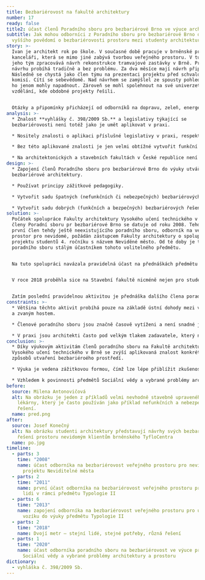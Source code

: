 ```yaml
---
title: Bezbariérovost na fakultě architektury
number: 17
ready: false
title2: účast členů Poradního sboru pro bezbariérové Brno ve výuce architektury
subtitle: Jak mohou odborníci z Poradního sboru pro bezbariérové Brno docílit
  vyššího povědomí o bezbariérovosti prostoru mezi studenty architektury v Brně?
story: >-
  Ivan je architekt rok po škole. V současné době pracuje v brněnské projekční
  kanceláři, která se mimo jiné zabývá tvorbou veřejného prostoru. V tuto chvíli
  jeho tým zpracovává návrh rekonstrukce tramvajové zastávky v Brně. Práce na
  návrhu probíhá tradičně a bez problému. Za dva měsíce mají návrh připravený.
  Následně se chystá jako člen týmu na prezentaci projektu před schvalovací
  komisí. Cítí se sebevědomě. Nad návrhem se zamýšlel ze spousty pohledů, které
  ho jenom mohly napadnout. Zároveň se mohl spolehnout na své univerzetní
  vzdělání, kde obdobné projekty řešili. 


  Otázky a připomínky přicházejí od odborníků na dopravu, zeleň, energetické sítě, přičemž na všechny dokáže odpovědět a reagovat, tak aby uspokojil požadavky všech jednotlivých expertů. Náhle ale přichází dotaz na bezbariérový přístup pro uživatele vozíku a osoby se zrakovým znevýhodněním. Ivan najednou ztrácí půdu pod nohama a neví, co má říct. Na bezbariérovost se zaměřil pouze snížením obrubníku, což podle přítomných expertů na bezbariérovost není dostatečné. O **vyhlášce č. 398/2009 Sb.**, o obecných technických požadavcích zabezpečujících bezbariérové užívání slyšel, ale ta mu v diskusi nepomáhá. Chybí **vodící linie**, sklon na přechodu je příliš strmý, **označník** zastávky omezuje průchozí profil ostrůvku a mobiliář je navržen chaoticky. Celý projekt se musí předělat. Ivan zasmušile odchází domů a přemýšlí, jak k tomu vůbec mohlo dojít.
analysis: >-
  * Znalost **vyhlášky č. 398/2009 Sb.** a legislativy týkající se
  bezbariérovosti není totéž jako je umět aplikovat v praxi.

  * Nositely znalosti o aplikaci příslušné legislativy v praxi, respektive o reálném utvářenní bezbariérového prostoru jsou pouze lidé z praxe. V případě Brna touto kompetencí disponuje hned několik členů Poradního sboru pro bezbariérové Brno.

  * Bez této aplikované znalosti je jen velmi obtížné vytvořit funkční bezbariérový návrh prostoru.

  * Na architektonických a stavebních fakultách v České republice není věnována dostatečná pozornost této aplikované zanlosti utváření bezbariérového prostředí.
design: >-
  * Zapojení členů Poradního sboru pro bezbariérové Brno do výuky utváření
  bezbariérové architektury.

  * Používat principy zážitkové pedagogiky.

  * Vytvořit sadu špatných (nefunkčních či nebezpečných) bezbariérových řešení s podrobným vysvětlením, v čem přesně chyba spočívá.

  * Vytvořit sadu dobrých (funkčních a bezpečných) bezbariérových řešení.
solution: >-
  Počátek spolupráce Fakulty architektury Vysokého učení technického v Brně se
  členy Poradní sboru pr bezbariérové Brno se datuje od roku 2008. Tehdy byl
  první člen tehdy ještě neexistujícího poradního sboru, odborník na veřejný
  prostor pro nevidomé, požádán zástupcem Fakulty architektury o spolupráci na
  projektu studentů 4. ročníku s názvem Neviděné město. Od té doby je tento člen
  poradního sboru stálým účastníkem tohoto volitelného předmětu.


  Na tuto spolupráci navázala pravidelná účast na přednáškách předmětu Typologie II (povinný předmět) v roce 2011, kde se řeší především legislativní záležitosti spojené s tělesně znevýhodněnými osobami. Postupně se do spolupráce na obou těchto předmětech začal zapojovat i další člen poradního sboru, který přibližuje zkušenost uživatele vozíku po Brně. Většina přednášek je zaměřena na zprostředkování odlišné tělesné zkušenosti studentům bez této zkušenosti.


  V roce 2018 proběhla sice na Stavební fakultě nicméně nejen pro studenty stavebnictví, jednorázová akce s názvem Dvojí metr – stejní lidé, stejné potřeby, různá řešení, kde členka PSpBB představila odlišnosti v přístupu k utváření bezbariérového prostředí ve Švédsku a České republice.


  Zatím poslední pravidelnou aktivitou je přednáška dalšího člena poradního sboru, v rámci povinného předmětu Sociální vědy a vybrané problémy architektury a prostoru, která je věnována tomu, proč jen legislativa nestačí.
constraints: >-
  * Většina těchto aktivit probíhá pouze na základě ústní dohody mezi vyučujícím
  a zvaným hostem.

  * Členové poradního sboru jsou značně časově vytíženi a není snadné jejich zapojení do výuky výrazně navyšovat.

  * V praxi jsou architekti často pod velkým tlakem zadavatele, který nemusí problematice bezbariérovosti věnovat dostatečnou pozornost. Ani výuka utváření bezbariérového prostředí na fakultách architektury nemusí ústit do přístupnějších návrhů v budoucnosti.
conclusion: >-
  * Díky výukovým aktivitám členů poradního sboru na Fakultě architektury
  Vysokého učení technického v Brně se zvýší aplikovaná znalost konkrétních
  způsobů utvaření bezbariéroého prostředí.

  * Výuka je vedena zážitkovou formou, čímž lze lépe přiblížit zkušenost lidí s tělesným znevýhodněním při pohybu v prostoru. 

  * Vzhledem k povinnosti předmětů Sociální vědy a vybrané problémy architektury a prostoru a Typologie II se s problematikou aplikované bezbariérovosti seznámí všichni studenti oboru.
before:
  source: Milena Antonovičová
  alt: Na obrázku je jeden z příkladů velmi nevhodně stavebně upraveného vchodu do
    lékárny, který je často používán jako příklad nefunkčních a nebezpečných
    řešení.
  name: pred.png
after:
  source: Josef Konečný
  alt: Na obrázku studenti architektury představují návrhy svých bezbariérových
    řešení prostoru nevidomým klientům brněnského TyfloCentra
  name: po.jpg
timeline:
  - parts: 3
    time: "2008"
    name: účast odborníka na bezbariérovost veřejného prostoru pro nevidomé lidi na
      projektu Neviditelné města
  - parts: 2
    time: "2011"
    name: první účast odborníka na bezbariérovost veřejného prostoru pro nevidomé
      lidi v rámci předmětu Typologie II
  - parts: 6
    time: "2013"
    name: zapojení odborníka na bezbariérovost veřejného prostoru pro uživatele
      vozíku do výuky předmětu Typologie II
  - parts: 2
    time: "2018"
    name: Dvojí metr – stejní lidé, stejné potřeby, různá řešení
  - parts: 1
    time: "2020"
    name: účast odborníka poradního sboru na bezbariérovost ve výuce předmětu
      Sociální vědy a vybrané problémy architektury a prostoru
dictionary:
  - vyhláška č. 398/2009 Sb.
---
```

